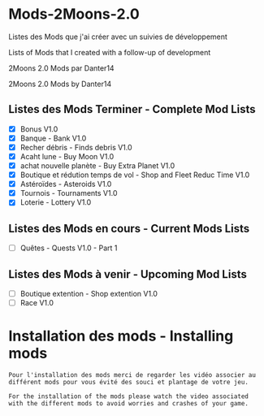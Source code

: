 # Mods-2Moons-2.0
Listes des Mods que j'ai créer avec un suivies de développement

Lists of Mods that I created with a follow-up of development

2Moons 2.0 Mods par Danter14

2Moons 2.0 Mods by Danter14

## Listes des Mods Terminer - Complete Mod Lists
- [x] Bonus V1.0
- [x] Banque - Bank V1.0
- [x] Recher débris - Finds debris V1.0
- [x] Acaht lune - Buy Moon V1.0
- [x] achat nouvelle planète - Buy Extra Planet V1.0
- [x] Boutique et rédution temps de vol - Shop and Fleet Reduc Time V1.0
- [x] Astéroïdes - Asteroids V1.0
- [x] Tournois - Tournaments V1.0
- [x] Loterie - Lottery V1.0

## Listes des Mods en cours - Current Mods Lists
- [ ] Quêtes - Quests V1.0 - Part 1

## Listes des Mods à venir - Upcoming Mod Lists
- [ ] Boutique extention - Shop extention V1.0
- [ ] Race V1.0

# Installation des mods - Installing mods
```
Pour l'installation des mods merci de regarder les vidéo associer au différent mods pour vous évité des souci et plantage de votre jeu.

For the installation of the mods please watch the video associated with the different mods to avoid worries and crashes of your game.
```